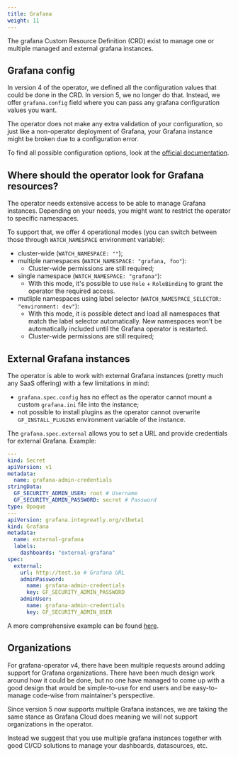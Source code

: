 ```yaml
---
title: Grafana
weight: 11
---
```


The grafana Custom Resource Definition (CRD) exist to manage one or multiple managed and external grafana instances.

## Grafana config

In version 4 of the operator, we defined all the configuration values that could be done in the CRD.
In version 5, we no longer do that. Instead, we offer `grafana.config` field where you can pass any grafana configuration values you want.

The operator does not make any extra validation of your configuration, so just like a non-operator deployment of Grafana, your Grafana instance might be broken due to a configuration error.

To find all possible configuration options, look at the [official documentation](https://grafana.com/docs/grafana/latest/setup-grafana/configure-grafana/).

## Where should the operator look for Grafana resources?

The operator needs extensive access to be able to manage Grafana instances. Depending on your needs, you might want to restrict the operator to specific namespaces.

To support that, we offer 4 operational modes (you can switch between those through `WATCH_NAMESPACE` environment variable):

- cluster-wide (`WATCH_NAMESPACE: ""`);
- multiple namespaces (`WATCH_NAMESPACE: "grafana, foo"`):
  - Cluster-wide permissions are still required;
- single namespace (`WATCH_NAMESPACE: "grafana"`):
  - With this mode, it's possible to use `Role` + `RoleBinding` to grant the operator the required access.
- mutliple namespaces using label selector (`WATCH_NAMESPACE_SELECTOR: "environment: dev"`):
  - With this mode, it is possible detect and load all namespaces that match the label selector automatically.
    New namespaces won't be automatically included until the Grafana operator is restarted.
  - Cluster-wide permissions are still required;

## External Grafana instances

The operator is able to work with external Grafana instances (pretty much any SaaS offering) with a few limitations in mind:

- `grafana.spec.config` has no effect as the operator cannot mount a custom `grafana.ini` file into the instance;
- not possible to install plugins as the operator cannot overwrite `GF_INSTALL_PLUGINS` environment variable of the instance.

The `grafana.spec.external` allows you to set a URL and provide credentials for external Grafana. Example:

```yaml
---
kind: Secret
apiVersion: v1
metadata:
  name: grafana-admin-credentials
stringData:
  GF_SECURITY_ADMIN_USER: root # Username
  GF_SECURITY_ADMIN_PASSWORD: secret # Password
type: Opaque
---
apiVersion: grafana.integreatly.org/v1beta1
kind: Grafana
metadata:
  name: external-grafana
  labels:
    dashboards: "external-grafana"
spec:
  external:
    url: http://test.io # Grafana URL
    adminPassword:
      name: grafana-admin-credentials
      key: GF_SECURITY_ADMIN_PASSWORD
    adminUser:
      name: grafana-admin-credentials
      key: GF_SECURITY_ADMIN_USER
```

A more comprehensive example can be found [here](../examples/external_grafana/readme).

## Organizations

For grafana-operator v4, there have been multiple requests around adding support for Grafana organizations.
There have been much design work around how it could be done, but no one have managed to come up with a good design that would be simple-to-use for end users and be easy-to-manage code-wise from maintainer's perspective.

Since version 5 now supports multiple Grafana instances, we are taking the same stance as Grafana Cloud does meaning we will not support organizations in the operator.

Instead we suggest that you use multiple grafana instances together with good CI/CD solutions to manage your dashboards, datasources, etc.
